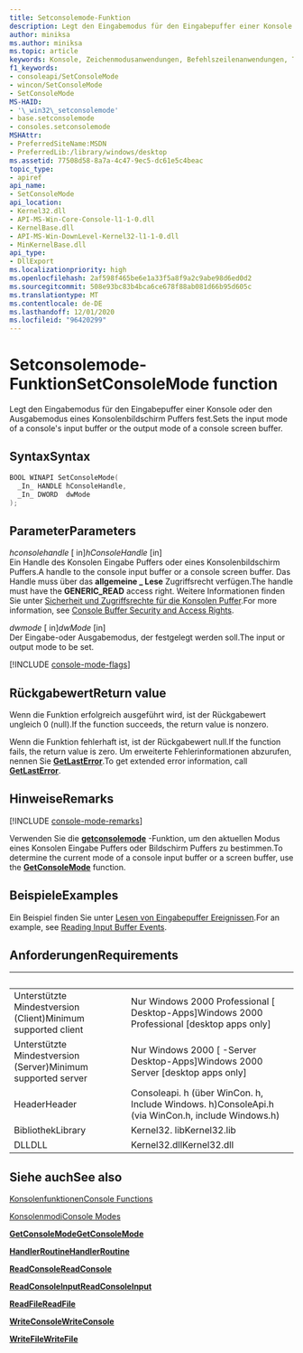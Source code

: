 ```yaml
---
title: Setconsolemode-Funktion
description: Legt den Eingabemodus für den Eingabepuffer einer Konsole oder den Ausgabemodus eines Konsolenbildschirm Puffers fest.
author: miniksa
ms.author: miniksa
ms.topic: article
keywords: Konsole, Zeichenmodusanwendungen, Befehlszeilenanwendungen, Terminalanwendungen, Konsolen-API
f1_keywords:
- consoleapi/SetConsoleMode
- wincon/SetConsoleMode
- SetConsoleMode
MS-HAID:
- '\_win32\_setconsolemode'
- base.setconsolemode
- consoles.setconsolemode
MSHAttr:
- PreferredSiteName:MSDN
- PreferredLib:/library/windows/desktop
ms.assetid: 77508d58-8a7a-4c47-9ec5-dc61e5c4beac
topic_type:
- apiref
api_name:
- SetConsoleMode
api_location:
- Kernel32.dll
- API-MS-Win-Core-Console-l1-1-0.dll
- KernelBase.dll
- API-MS-Win-DownLevel-Kernel32-l1-1-0.dll
- MinKernelBase.dll
api_type:
- DllExport
ms.localizationpriority: high
ms.openlocfilehash: 2af598f465be6e1a33f5a8f9a2c9abe98d6ed0d2
ms.sourcegitcommit: 508e93bc83b4bca6ce678f88ab081d66b95d605c
ms.translationtype: MT
ms.contentlocale: de-DE
ms.lasthandoff: 12/01/2020
ms.locfileid: "96420299"
---
```

# <a name="setconsolemode-function"></a><span data-ttu-id="fe6bd-104">Setconsolemode-Funktion</span><span class="sxs-lookup"><span data-stu-id="fe6bd-104">SetConsoleMode function</span></span>

<span data-ttu-id="fe6bd-105">Legt den Eingabemodus für den Eingabepuffer einer Konsole oder den Ausgabemodus eines Konsolenbildschirm Puffers fest.</span><span class="sxs-lookup"><span data-stu-id="fe6bd-105">Sets the input mode of a console's input buffer or the output mode of a console screen buffer.</span></span>

## <a name="syntax"></a><span data-ttu-id="fe6bd-106">Syntax</span><span class="sxs-lookup"><span data-stu-id="fe6bd-106">Syntax</span></span>

```C
BOOL WINAPI SetConsoleMode(
  _In_ HANDLE hConsoleHandle,
  _In_ DWORD  dwMode
);
```

## <a name="parameters"></a><span data-ttu-id="fe6bd-107">Parameter</span><span class="sxs-lookup"><span data-stu-id="fe6bd-107">Parameters</span></span>

<span data-ttu-id="fe6bd-108">*hconsolehandle* \[ in\]</span><span class="sxs-lookup"><span data-stu-id="fe6bd-108">*hConsoleHandle* \[in\]</span></span>  
<span data-ttu-id="fe6bd-109">Ein Handle des Konsolen Eingabe Puffers oder eines Konsolenbildschirm Puffers.</span><span class="sxs-lookup"><span data-stu-id="fe6bd-109">A handle to the console input buffer or a console screen buffer.</span></span> <span data-ttu-id="fe6bd-110">Das Handle muss über das **allgemeine \_ Lese** Zugriffsrecht verfügen.</span><span class="sxs-lookup"><span data-stu-id="fe6bd-110">The handle must have the **GENERIC\_READ** access right.</span></span> <span data-ttu-id="fe6bd-111">Weitere Informationen finden Sie unter [Sicherheit und Zugriffsrechte für die Konsolen Puffer](console-buffer-security-and-access-rights.md).</span><span class="sxs-lookup"><span data-stu-id="fe6bd-111">For more information, see [Console Buffer Security and Access Rights](console-buffer-security-and-access-rights.md).</span></span>

<span data-ttu-id="fe6bd-112">*dwmode* \[ in\]</span><span class="sxs-lookup"><span data-stu-id="fe6bd-112">*dwMode* \[in\]</span></span>  
<span data-ttu-id="fe6bd-113">Der Eingabe-oder Ausgabemodus, der festgelegt werden soll.</span><span class="sxs-lookup"><span data-stu-id="fe6bd-113">The input or output mode to be set.</span></span>

[!INCLUDE [console-mode-flags](./includes/console-mode-flags.md)]

## <a name="return-value"></a><span data-ttu-id="fe6bd-114">Rückgabewert</span><span class="sxs-lookup"><span data-stu-id="fe6bd-114">Return value</span></span>

<span data-ttu-id="fe6bd-115">Wenn die Funktion erfolgreich ausgeführt wird, ist der Rückgabewert ungleich 0 (null).</span><span class="sxs-lookup"><span data-stu-id="fe6bd-115">If the function succeeds, the return value is nonzero.</span></span>

<span data-ttu-id="fe6bd-116">Wenn die Funktion fehlerhaft ist, ist der Rückgabewert null.</span><span class="sxs-lookup"><span data-stu-id="fe6bd-116">If the function fails, the return value is zero.</span></span> <span data-ttu-id="fe6bd-117">Um erweiterte Fehlerinformationen abzurufen, nennen Sie [**GetLastError**](https://msdn.microsoft.com/library/windows/desktop/ms679360).</span><span class="sxs-lookup"><span data-stu-id="fe6bd-117">To get extended error information, call [**GetLastError**](https://msdn.microsoft.com/library/windows/desktop/ms679360).</span></span>

## <a name="remarks"></a><span data-ttu-id="fe6bd-118">Hinweise</span><span class="sxs-lookup"><span data-stu-id="fe6bd-118">Remarks</span></span>

[!INCLUDE [console-mode-remarks](./includes/console-mode-remarks.md)]

<span data-ttu-id="fe6bd-119">Verwenden Sie die [**getconsolemode**](getconsolemode.md) -Funktion, um den aktuellen Modus eines Konsolen Eingabe Puffers oder Bildschirm Puffers zu bestimmen.</span><span class="sxs-lookup"><span data-stu-id="fe6bd-119">To determine the current mode of a console input buffer or a screen buffer, use the [**GetConsoleMode**](getconsolemode.md) function.</span></span>

## <a name="examples"></a><span data-ttu-id="fe6bd-120">Beispiele</span><span class="sxs-lookup"><span data-stu-id="fe6bd-120">Examples</span></span>

<span data-ttu-id="fe6bd-121">Ein Beispiel finden Sie unter [Lesen von Eingabepuffer Ereignissen](reading-input-buffer-events.md).</span><span class="sxs-lookup"><span data-stu-id="fe6bd-121">For an example, see [Reading Input Buffer Events](reading-input-buffer-events.md).</span></span>

## <a name="requirements"></a><span data-ttu-id="fe6bd-122">Anforderungen</span><span class="sxs-lookup"><span data-stu-id="fe6bd-122">Requirements</span></span>

| &nbsp; | &nbsp; |
|-|-|
| <span data-ttu-id="fe6bd-123">Unterstützte Mindestversion (Client)</span><span class="sxs-lookup"><span data-stu-id="fe6bd-123">Minimum supported client</span></span> | <span data-ttu-id="fe6bd-124">Nur Windows 2000 Professional \[ Desktop-Apps\]</span><span class="sxs-lookup"><span data-stu-id="fe6bd-124">Windows 2000 Professional \[desktop apps only\]</span></span> |
| <span data-ttu-id="fe6bd-125">Unterstützte Mindestversion (Server)</span><span class="sxs-lookup"><span data-stu-id="fe6bd-125">Minimum supported server</span></span> | <span data-ttu-id="fe6bd-126">Nur Windows 2000 \[ -Server Desktop-Apps\]</span><span class="sxs-lookup"><span data-stu-id="fe6bd-126">Windows 2000 Server \[desktop apps only\]</span></span> |
| <span data-ttu-id="fe6bd-127">Header</span><span class="sxs-lookup"><span data-stu-id="fe6bd-127">Header</span></span> | <span data-ttu-id="fe6bd-128">Consoleapi. h (über WinCon. h, Include Windows. h)</span><span class="sxs-lookup"><span data-stu-id="fe6bd-128">ConsoleApi.h (via WinCon.h, include Windows.h)</span></span> |
| <span data-ttu-id="fe6bd-129">Bibliothek</span><span class="sxs-lookup"><span data-stu-id="fe6bd-129">Library</span></span> | <span data-ttu-id="fe6bd-130">Kernel32. lib</span><span class="sxs-lookup"><span data-stu-id="fe6bd-130">Kernel32.lib</span></span> |
| <span data-ttu-id="fe6bd-131">DLL</span><span class="sxs-lookup"><span data-stu-id="fe6bd-131">DLL</span></span> | <span data-ttu-id="fe6bd-132">Kernel32.dll</span><span class="sxs-lookup"><span data-stu-id="fe6bd-132">Kernel32.dll</span></span> |

## <a name="see-also"></a><span data-ttu-id="fe6bd-133">Siehe auch</span><span class="sxs-lookup"><span data-stu-id="fe6bd-133">See also</span></span>

[<span data-ttu-id="fe6bd-134">Konsolenfunktionen</span><span class="sxs-lookup"><span data-stu-id="fe6bd-134">Console Functions</span></span>](console-functions.md)

[<span data-ttu-id="fe6bd-135">Konsolenmodi</span><span class="sxs-lookup"><span data-stu-id="fe6bd-135">Console Modes</span></span>](console-modes.md)

[<span data-ttu-id="fe6bd-136">**GetConsoleMode**</span><span class="sxs-lookup"><span data-stu-id="fe6bd-136">**GetConsoleMode**</span></span>](getconsolemode.md)

[<span data-ttu-id="fe6bd-137">**HandlerRoutine**</span><span class="sxs-lookup"><span data-stu-id="fe6bd-137">**HandlerRoutine**</span></span>](handlerroutine.md)

[<span data-ttu-id="fe6bd-138">**ReadConsole**</span><span class="sxs-lookup"><span data-stu-id="fe6bd-138">**ReadConsole**</span></span>](readconsole.md)

[<span data-ttu-id="fe6bd-139">**ReadConsoleInput**</span><span class="sxs-lookup"><span data-stu-id="fe6bd-139">**ReadConsoleInput**</span></span>](readconsoleinput.md)

[<span data-ttu-id="fe6bd-140">**ReadFile**</span><span class="sxs-lookup"><span data-stu-id="fe6bd-140">**ReadFile**</span></span>](https://msdn.microsoft.com/library/windows/desktop/aa365467)

[<span data-ttu-id="fe6bd-141">**WriteConsole**</span><span class="sxs-lookup"><span data-stu-id="fe6bd-141">**WriteConsole**</span></span>](writeconsole.md)

[<span data-ttu-id="fe6bd-142">**WriteFile**</span><span class="sxs-lookup"><span data-stu-id="fe6bd-142">**WriteFile**</span></span>](https://msdn.microsoft.com/library/windows/desktop/aa365747)
